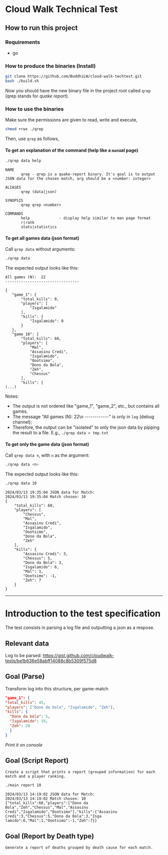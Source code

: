 # Cloud Walk Technical Test

## How to run this project

### Requirements 
- go

### How to produce the binaries (Install)

``` sh
git clone https://github.com/BuddhiLW/cloud-walk-techtest.git
bash ./build.sh
```

Now you should have the new binary file in the project root called `qrep` (qrep stands for *quake report*).

### How to use the binaries

Make sure the permissions are given to read, write and execute,

``` sh
chmod +rwx ./qrep
```

Then, use `qrep` as follows,

#### To get an explanation of the command (help like a `man`ual page)
``` sh
./qrep data help
```

``` output
NAME
       qrep - qrep is a quake-report binary. It's goal is to output JSON data for the chosen match, arg should be a <number: integer>

ALIASES
       qrep (data|json)

SYNOPSIS
       qrep qrep <number>

COMMANDS
       help             - display help similar to man page format
       r|rank
       stats|statistics
```

#### To get all games data (json format)

Call `qrep data` without arguments: 
``` sh
./qrep data 
```

The expected output looks like this:

 ```  output
All games (N):  22
---------------------------------

{
    "game_1": {
        "total_kills": 0,
        "players": [
            "Isgalamido"
        ],
        "kills": {
            "Isgalamido": 0
        }
    },
    "game_10": {
        "total_kills": 60,
        "players": [
            "Mal",
            "Assasinu Credi",
            "Isgalamido",
            "Oootsimo",
            "Dono da Bola",
            "Zeh",
            "Chessus"
        ],
        "kills": {
(...)
```

Notes:
- The output is not ordered like "game_1", "game_2", etc., but contains all games.
- The message "All games (N):  22\n ------------" is only in `log` (debug channel);
- Therefore, the output can be "isolated" to only the json data by pipping the result to a file. E.g., `./qrep data > tmp.txt`

#### To get only the <nth> game data (json format)

Call `qrep data n`, with `n` as the argument: 
``` sh
./qrep data <n>
```

The expected output looks like this:

``` sh
./qrep data 10
```

``` output
2024/03/13 19:35:04 JSON data for Match:
2024/03/13 19:35:04 Match chosen: 10
{
    "total_kills": 60,
    "players": [
        "Chessus",
        "Mal",
        "Assasinu Credi",
        "Isgalamido",
        "Oootsimo",
        "Dono da Bola",
        "Zeh"
    ],
    "kills": {
        "Assasinu Credi": 3,
        "Chessus": 5,
        "Dono da Bola": 3,
        "Isgalamido": 6,
        "Mal": 1,
        "Oootsimo": -1,
        "Zeh": 7
    }
}
```


---------------
# Introduction to the **test** specification

The test consists in parsing a log file and outputting a json as a respose.

## Relevant data

Log to be parsed: https://gist.github.com/cloudwalk-tests/be1b636e58abff14088c8b5309f575d8

## Goal (Parse)

Transform log into this structure, per game-match

``` json
"game_1": {
"total_kills": 45,
"players": ["Dono da bola", "Isgalamido", "Zeh"],
"kills": {
  "Dono da bola": 5,
  "Isgalamido": 18,
  "Zeh": 20
  }
}
```

*Print it on console*

## Goal (Script Report)

``` quote
Create a script that prints a report (grouped information) for each match and a player ranking.
```

``` sh
./main report 10
```

``` output
2024/03/13 14:19:02 JSON data for Match:
2024/03/13 14:19:02 Match chosen: 10
{"total_kills":60,"players":["Dono da Bola","Zeh","Chessus","Mal","Assasinu Credi","Isgalamido","Oootsimo"],"kills":{"Assasinu Credi":3,"Chessus":5,"Dono da Bola":3,"Isga
lamido":6,"Mal":1,"Oootsimo":-1,"Zeh":7}}
```

## Goal (Report by Death type)

``` 
Generate a report of deaths grouped by death cause for each match.
```

